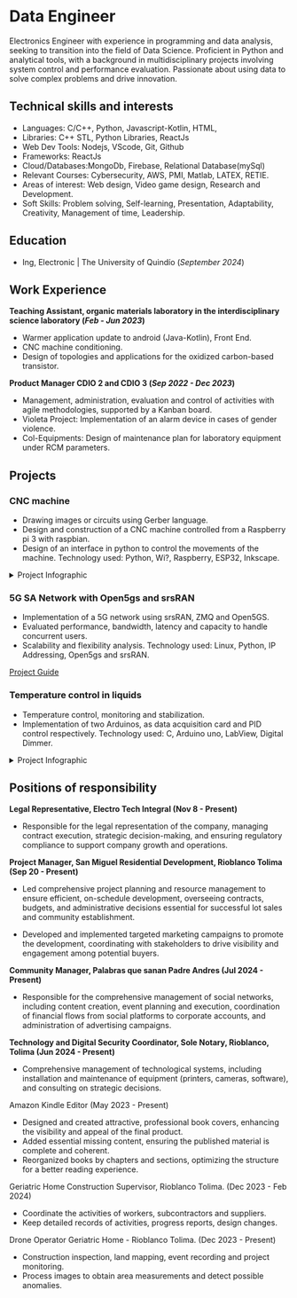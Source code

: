 # Data Engineer
Electronics Engineer with experience in programming and data analysis, seeking to transition into the field of Data Science. Proficient in Python and analytical tools, with a background in multidisciplinary projects involving system control and performance evaluation. Passionate about using data to solve complex problems and drive innovation.

## Technical skills and interests
- Languages: C/C++, Python, Javascript-Kotlin, HTML,
- Libraries: C++ STL, Python Libraries, ReactJs
- Web Dev Tools: Nodejs, VScode, Git, Github
- Frameworks: ReactJs
- Cloud/Databases:MongoDb, Firebase, Relational Database(mySql)
- Relevant Courses: Cybersecurity, AWS, PMI, Matlab, LATEX, RETIE.
- Areas of interest: Web design, Video game design, Research and Development.
- Soft Skills: Problem solving, Self-learning, Presentation, Adaptability, Creativity, Management of time, Leadership.

## Education
- Ing, Electronic | The University of Quindío (_September 2024_)								       		

## Work Experience
**Teaching Assistant, organic materials laboratory in the interdisciplinary science laboratory (_Feb - Jun 2023_)**

- Warmer application update to android (Java-Kotlin), Front End.
- CNC machine conditioning.
- Design of topologies and applications for the oxidized carbon-based transistor.

**Product Manager CDIO 2 and CDIO 3 (_Sep 2022 - Dec 2023_)**
- Management, administration, evaluation and control of activities with agile methodologies, supported by a Kanban board.
- Violeta Project: Implementation of an alarm device in cases of gender violence.
- Col-Equipments: Design of maintenance plan for laboratory equipment under RCM parameters.
## Projects
### CNC machine
- Drawing images or circuits using Gerber language.
- Design and construction of a CNC machine controlled from a Raspberry pi 3 with raspbian.
- Design of an interface in python to control the movements of the machine.
Technology used: Python, Wi?, Raspberry, ESP32, Inkscape.

<details>
  <summary>Project Infographic</summary>
  <img src="assets/img/info.jpg" alt="Project Infographic">
</details>


### 5G SA Network with Open5gs and srsRAN

- Implementation of a 5G network using srsRAN, ZMQ and Open5GS.
- Evaluated performance, bandwidth, latency and capacity to handle concurrent users.
- Scalability and flexibility analysis.
Technology used: Linux, Python, IP Addressing, Open5gs and srsRAN.

[Project Guide](https://github.com/JsCc-Electro/5G-SA-Network-Open5gs-srsRAN)

### Temperature control in liquids
- Temperature control, monitoring and stabilization.
- Implementation of two Arduinos, as data acquisition card and PID control respectively.
Technology used: C, Arduino uno, LabView, Digital Dimmer.

<details>
  <summary>Project Infographic</summary>

  ![Project Infographic](https://github.com/JsCc-Electro/Porfolio/blob/main/assets/img/Calentador_Info.jpg)

</details>


## Positions of responsibility

**Legal Representative, Electro Tech Integral (Nov 8 - Present)** 

- Responsible for the legal representation of the company, managing contract execution, strategic decision-making, and ensuring regulatory compliance to support company growth and operations.


**Project Manager, San Miguel Residential Development, Rioblanco Tolima (Sep 20 - Present)**

- Led comprehensive project planning and resource management to ensure efficient, on-schedule development, overseeing contracts, budgets, and administrative decisions essential for successful lot sales and community establishment.

- Developed and implemented targeted marketing campaigns to promote the development, coordinating with stakeholders to drive visibility and engagement among potential buyers.

**Community Manager, Palabras que sanan Padre Andres (Jul 2024 - Present)**
- Responsible for the comprehensive management of social networks, including content creation, event planning and execution, coordination of financial flows from social platforms to corporate accounts, and administration of advertising campaigns.

**Technology and Digital Security Coordinator, Sole Notary, Rioblanco, Tolima (Jun 2024 - Present)**
- Comprehensive management of technological systems, including installation and maintenance of equipment (printers, cameras, software), and consulting on strategic decisions.

Amazon Kindle Editor (May 2023 - Present)
- Designed and created attractive, professional book covers, enhancing the visibility and appeal of the final product.
- Added essential missing content, ensuring the published material is complete and coherent.
- Reorganized books by chapters and sections, optimizing the structure for a better reading experience.

Geriatric Home Construction Supervisor, Rioblanco Tolima. (Dec 2023 - Feb 2024)
- Coordinate the activities of workers, subcontractors and suppliers.
- Keep detailed records of activities, progress reports, design changes.

Drone Operator Geriatric Home - Rioblanco Tolima. (Dec 2023 - Present)
- Construction inspection, land mapping, event recording and project monitoring.
- Process images to obtain area measurements and detect possible anomalies.


